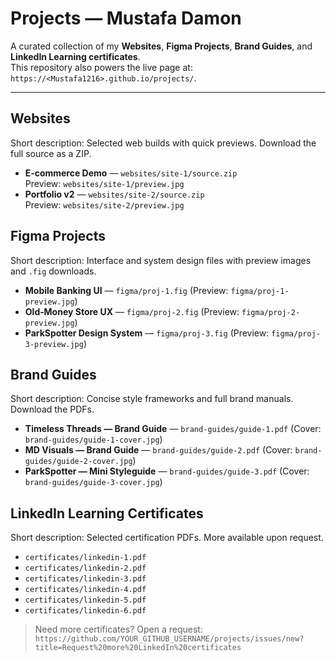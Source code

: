 # Projects — Mustafa Damon

A curated collection of my **Websites**, **Figma Projects**, **Brand Guides**, and **LinkedIn Learning certificates**.  
This repository also powers the live page at: `https://<Mustafa1216>.github.io/projects/`.

---

## Websites
Short description: Selected web builds with quick previews. Download the full source as a ZIP.

- **E‑commerce Demo** — `websites/site-1/source.zip`  
  Preview: `websites/site-1/preview.jpg`
- **Portfolio v2** — `websites/site-2/source.zip`  
  Preview: `websites/site-2/preview.jpg`

## Figma Projects
Short description: Interface and system design files with preview images and `.fig` downloads.

- **Mobile Banking UI** — `figma/proj-1.fig` (Preview: `figma/proj-1-preview.jpg`)
- **Old‑Money Store UX** — `figma/proj-2.fig` (Preview: `figma/proj-2-preview.jpg`)
- **ParkSpotter Design System** — `figma/proj-3.fig` (Preview: `figma/proj-3-preview.jpg`)

## Brand Guides
Short description: Concise style frameworks and full brand manuals. Download the PDFs.

- **Timeless Threads — Brand Guide** — `brand-guides/guide-1.pdf` (Cover: `brand-guides/guide-1-cover.jpg`)
- **MD Visuals — Brand Guide** — `brand-guides/guide-2.pdf` (Cover: `brand-guides/guide-2-cover.jpg`)
- **ParkSpotter — Mini Styleguide** — `brand-guides/guide-3.pdf` (Cover: `brand-guides/guide-3-cover.jpg`)

## LinkedIn Learning Certificates
Short description: Selected certification PDFs. More available upon request.

- `certificates/linkedin-1.pdf`
- `certificates/linkedin-2.pdf`
- `certificates/linkedin-3.pdf`
- `certificates/linkedin-4.pdf`
- `certificates/linkedin-5.pdf`
- `certificates/linkedin-6.pdf`

> Need more certificates? Open a request:
> `https://github.com/YOUR_GITHUB_USERNAME/projects/issues/new?title=Request%20more%20LinkedIn%20certificates`
